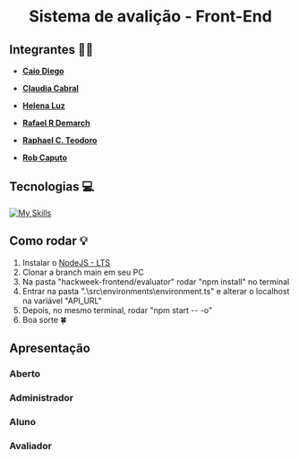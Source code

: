 <h1 align="center">Sistema de avalição - Front-End</h1>
<h2>Integrantes 👯‍♀️</h2>

- <a href="https://github.com/caiodsj"><b>Caio Diego</b></a>

- <a href="https://github.com/corecl4ud"><b>Claudia Cabral</b></a>

- <a href="https://github.com/helenaluz"><b>Helena Luz</b></a>

- <a href="https://github.com/Rafael-RD"><b>Rafael R Demarch</b></a>

- <a href="https://github.com/raphael-teodoro"><b>Raphael C. Teodoro</b></a>

- <a href="https://github.com/rbcaputo"><b>Rob Caputo</b></a>

<h2>Tecnologias 💻</h2>

[![My Skills](https://skillicons.dev/icons?i=ts,angular,sass,html,nodejs,ps&theme=light)](https://skillicons.dev) 

<h2>Como rodar 💡</h2>

1. Instalar o <a href="https://nodejs.org/pt-br/download">NodeJS - LTS</a> 
2. Clonar a branch main em seu PC
3. Na pasta "hackweek-frontend/evaluator" rodar "npm install" no terminal
4. Entrar na pasta ".\src\environments\environment.ts" e alterar o localhost na variável "API_URL"
5. Depois, no mesmo terminal, rodar "npm start -- -o"
6. Boa sorte 🍀

<h2>Apresentação</h2>

<h3>Aberto</h3>

<h3>Administrador</h3>

<h3>Aluno</h3>

<h3>Avaliador</h3>





